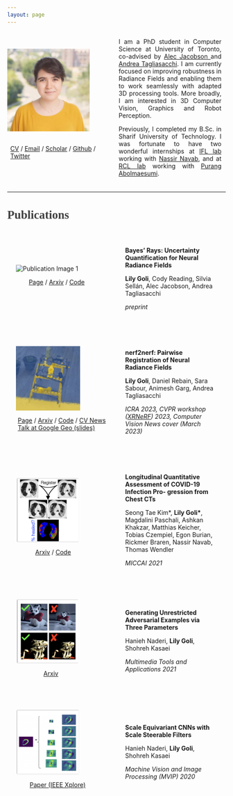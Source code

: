 ```yaml
---
layout: page
---
```


<div style="display: flex; justify-content: space-between; align-items: center;">
        <div style="flex: 1; padding-right: 20px;">
            <img src="images/lily.jpg" alt="Your Image" style="max-width: 80%;  display: block;">
            <br>
            <p style="margin-left: 3%"><a href="/files/cv.pdf">CV</a>  /  <a href="mailto:lily.goli@mail.utoronto.ca">Email</a>  /  <a href="https://scholar.google.com/citations?user=2wnyE-8AAAAJ&hl=en">Scholar</a>  /  <a href="https://github.com/lilygoli">Github</a>  /  <a href="https://twitter.com/lily_goli">Twitter</a></p> 
        </div>
        <div style="flex: 1; padding-left: 0px; padding-right: 10px">
            <p style="text-align: justify;">I am a PhD student in Computer Science at University of Toronto, co-advised by <a href="https://www.cs.toronto.edu/~jacobson" target="_blank" rel="noopener noreferrer"> Alec Jacobson </a> and <a href="https://taiya.github.io" target="_blank" rel="noopener noreferrer">Andrea Tagliasacchi</a>. I am currently focused on improving robustness in Radiance Fields and enabling them to work seamlessly with adapted 3D processing tools. More broadly, I am interested in 3D Computer Vision, Graphics and Robot Perception.</p>
            <p style="text-align: justify;">Previously, I completed my B.Sc. in Sharif University of Technology. I was fortunate to have two wonderful internships at <a href="https://www.cs.cit.tum.de/en/camp/labs-locations/ifl-lab/" target="_blank" rel="noopener noreferrer">IFL lab</a> working with <a href="https://www.professoren.tum.de/en/navab-nassir" target="_blank" rel="noopener noreferrer">Nassir Navab</a>, and at <a href="https://rcl.ece.ubc.ca/" target="_blank" rel="noopener noreferrer">RCL lab</a> working with <a href="https://ece.ubc.ca/purang-abolmaesumi/" target="_blank" rel="noopener noreferrer">Purang Abolmaesumi</a>.</p>
        </div>
</div>
<hr style="margin-top: 20px; margin-bottom: 20px;">
<div>
        <h2 style="color: #424242;font-size: 27px; font-family: Helvetica-light, serif;">Publications</h2>
        <div style="display: flex; justify-content: space-between; align-items: center; margin-bottom: 20px;">
            <div style="flex: 1; padding: 20px;">
                <img src="/images/bayesrays.gif" alt="Publication Image 1" style="max-width: 70%;  display: block;">
                <p style="margin-left: 14%"> <a href="https://bayesrays.github.io" target="_blank" rel="noopener noreferrer">Page</a> / <a href="https://arxiv.org/abs/2309.03185" target="_blank" rel="noopener noreferrer">Arxiv</a> / <a href="https://github.com/BayesRays/BayesRays/tree/main" target="_blank" rel="noopener noreferrer">Code</a></p>
            </div>
            <div style="flex: 1; padding: 20px;">
                <p> <b>Bayes’ Rays: Uncertainty Quantification for Neural Radiance Fields</b> </p>
                <p> <b>Lily Goli</b>, Cody Reading, Silvia Sellán, Alec Jacobson, Andrea Tagliasacchi </p>
                <p><i>preprint</i></p>
            </div>
        </div>
        <div style="display: flex; justify-content: space-between; align-items: center; margin-bottom: 20px;">
            <div style="flex: 1; padding: 20px;">
                <img src="/images/n2n.gif" alt="Publication Image 1" style="max-width: 70%;  display: block;">
                <p style="margin-left: 2%"> <a href="https://nerf2nerf.github.io" target="_blank" rel="noopener noreferrer">Page</a> / <a href="https://arxiv.org/abs/2211.01600" target="_blank" rel="noopener noreferrer">Arxiv</a> / <a href="https://github.com/nerf2nerf/nerf2nerf" target="_blank" rel="noopener noreferrer">Code</a> / <a href="https://t.co/VNO1VjgWOO" target="_blank" rel="noopener noreferrer">CV News</a> <br> <a href="/files/nerf2nerf_slides.pdf" target="_blank" rel="noopener noreferrer">Talk at Google Geo (slides)</a></p>
            </div>
            <div style="flex: 1; padding: 20px;">
                <p> <b>nerf2nerf: Pairwise Registration of Neural Radiance Fields</b> </p>
                <p> <b>Lily Goli</b>, Daniel Rebain, Sara Sabour, Animesh Garg, Andrea Tagliasacchi </p>
                <p><i>ICRA 2023, CVPR workshop (<a href="https://sites.google.com/view/xrnerf/">XRNeRF</a>) 2023, Computer Vision News cover (March 2023)</i></p>
            </div>
        </div>
        <div style="display: flex; justify-content: space-between; align-items: center; margin-bottom: 20px;">
            <div style="flex: 1; padding: 20px;">
                <img src="/images/long.png" alt="Publication Image 1" style="max-width: 70%;  display: block;">
                <p style="margin-left: 21%"> <a href="https://arxiv.org/abs/2103.07240" target="_blank" rel="noopener noreferrer">Arxiv</a> / <a href="https://github.com/lilygoli/longitudinalCOVID" target="_blank" rel="noopener noreferrer">Code</a></p>
            </div>
            <div style="flex: 1; padding: 20px;">
                <p> <b>Longitudinal Quantitative Assessment of COVID-19 Infection Pro-
gression from Chest CTs</b> </p>
                <p> Seong Tae Kim*, <b>Lily Goli*</b>, Magdalini Paschali, Ashkan Khakzar, Matthias Keicher, Tobias Czempiel, Egon Burian, Rickmer Braren, Nassir Navab, Thomas Wendler </p>
                <p><i>MICCAI 2021</i></p>
            </div>
        </div>
        <div style="display: flex; justify-content: space-between; align-items: center; margin-bottom: 20px;">
            <div style="flex: 1; padding: 20px;">
                <img src="/images/adv1.png" alt="Publication Image 1" style="max-width: 70%; display: block;">
                <p style="margin-left: 30%"> <a href="https://arxiv.org/abs/2103.07640" target="_blank" rel="noopener noreferrer">Arxiv</a></p>
            </div>
            <div style="flex: 1; padding: 20px;">
                <p> <b>Generating Unrestricted Adversarial Examples via Three Parameters</b> </p>
                <p> Hanieh Naderi, <b>Lily Goli</b>, Shohreh Kasaei</p>
                <p><i> Multimedia Tools and Applications 2021</i></p>
            </div>
        </div> 
        <div style="display: flex; justify-content: space-between; align-items: center; margin-bottom: 20px;">
            <div style="flex: 1; padding: 20px;">
                <img src="/images/adv2.png" alt="Publication Image 1" style="max-width: 70%;  display: block;">
                <p style="margin-left: 15%"> <a href="https://ieeexplore.ieee.org/document/9116889" target="_blank" rel="noopener noreferrer">Paper (IEEE Xplore)</a></p>
            </div>
            <div style="flex: 1; padding: 20px;">
                <p> <b>Scale Equivariant CNNs with Scale Steerable Filters</b> </p>
                <p> Hanieh Naderi, <b>Lily Goli</b>, Shohreh Kasaei</p>
                <p><i> Machine Vision and Image Processing (MVIP) 2020</i></p>
            </div>
        </div> 
    </div>

